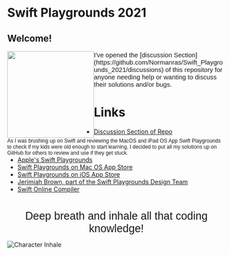 # Swift Playgrounds 2021

## Welcome!

<img style="float:left" src="https://images.squarespace-cdn.com/content/v1/5591f3d8e4b0f0e85cea97bd/1515654414551-0JIA76H6QF1HFG51KQH2/ke17ZwdGBToddI8pDm48kCxghu66RuxdcE1za67s-wJZw-zPPgdn4jUwVcJE1ZvWQUxwkmyExglNqGp0IvTJZUJFbgE-7XRK3dMEBRBhUpzOsKD2MMBYfulDydqX_a7PudIt55CjEe9NfBvbkOOHXmWmQKoQs3OEaoPDq0Fb7qM/BluConfetti.gif?format=750w" width="200" height ="200"/>

<div style="float:right"><span style="font-family:Helvetica; font-size:12px;"> As I was brushing up on Swift and reviewing the MacOS and iPad OS App Swift Playgrounds to check if my kids were old enough to start learning, I decided to put all my solutions up on GitHub for others to review and use if they get stuck. </span> </div> 

<div style="text-align: left; border=3;"><span style="font-family: Helvetica; font-size:15px">I've opened the [discussion Section](https://github.com/Normanras/Swift_Playgrounds_2021/discussions) of this repository for anyone needing help or wanting to discuss their solutions and/or bugs.</span></div>

#

# Links
* [Discussion Section of Repo](https://github.com/Normanras/Swift_Playgrounds_2021/discussions)
* [Apple's Swift Playgrounds](https://www.apple.com/swift/playgrounds/)
* [Swift Playgrounds on Mac OS App Store](https://apps.apple.com/us/app/swift-playgrounds/id1496833156?mt=12_)
* [Swift Playgrounds on iOS App Store](https://apps.apple.com/us/app/swift-playgrounds/id908519492)
* [Jerimiah Brown, part of the Swift Playgrounds Design Team](http://www.jerimiahbrown.com/learn-to-code)
* [Swift Online Compiler](https://repl.it/languages/swift)

#

<div style="text-align: center"><span style="font-family:Helvetica; font-size:25px;"> Deep breath and inhale all that coding knowledge!</span></div>

![Character Inhale](https://images.squarespace-cdn.com/content/v1/5591f3d8e4b0f0e85cea97bd/1515352692321-VXDOMAK93KO0JXYH9WVS/ke17ZwdGBToddI8pDm48kAOBecOXkrBcUqju8drhofVZw-zPPgdn4jUwVcJE1ZvWQUxwkmyExglNqGp0IvTJZUJFbgE-7XRK3dMEBRBhUpyhIHnkvHbtErWGeA7sYEzv4xZMDhJRYPu38Yx5IHKTUoghIQ-bvednEHZkexBkUJQ/byteKale.gif?format=750w)
